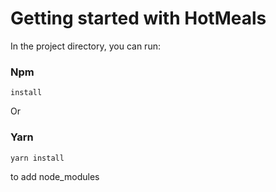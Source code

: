 # Getting started with HotMeals

In the project directory, you can run:
### Npm 
```
install
```

Or

### Yarn 
```
yarn install
```

to add node_modules
